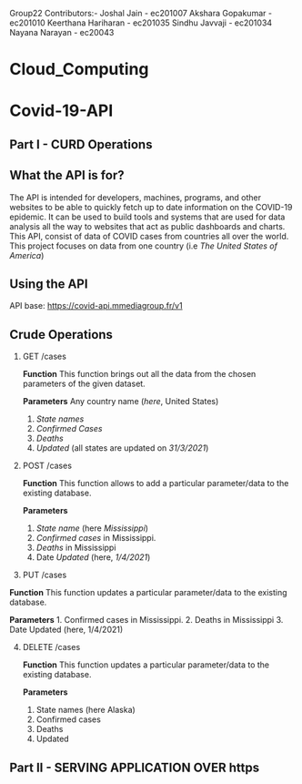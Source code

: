 Group22
Contributors:-
Joshal Jain - ec201007
Akshara Gopakumar - ec201010
Keerthana Hariharan - ec201035
Sindhu Javvaji - ec201034
Nayana Narayan - ec20043

# Cloud_Computing

# Covid-19-API

## Part I - CURD Operations
## What the API is for?

The API is intended for developers, machines, programs, and other websites to be able to quickly fetch up to date information on the COVID-19 epidemic.
It can be used to build tools and systems that are used for data analysis all the way to websites that act as public dashboards and charts. This API, consist of data of COVID cases from countries all over the world. This project focuses on data from one country (i.e _The United States of America_)

## Using the API
API base:
https://covid-api.mmediagroup.fr/v1

## Crude Operations
1. GET /cases

   __Function__
    This function brings out all the data from the chosen parameters of the given dataset.

   __Parameters__
    Any country name (_here_, United States)
    1.	_State names_
    2.	_Confirmed Cases_
    3.	_Deaths_
    4.	_Updated_  (all states are updated on _31/3/2021_)

2. POST /cases
   
   __Function__
    This function allows to add a particular parameter/data to the existing database. 
   
   __Parameters__
    1.	_State name_ (here _Mississippi_)
    2.	_Confirmed cases_ in Mississippi.
    3.	_Deaths_ in Mississippi
    4.	Date _Updated_ (here, _1/4/2021_)

3. PUT /cases
  
  __Function__
    This function updates a particular parameter/data to the existing database. 
   
   __Parameters__
    1.	Confirmed cases in Mississippi.
    2.	Deaths in Mississippi
    3.	Date Updated (here, 1/4/2021)

4. DELETE /cases
   
   __Function__
    This function updates a particular parameter/data to the existing database. 
   
   __Parameters__
    1.	State names (here Alaska)
    2.	Confirmed cases 
    3.	Deaths 
    4.	Updated 

## Part II - SERVING APPLICATION OVER https
